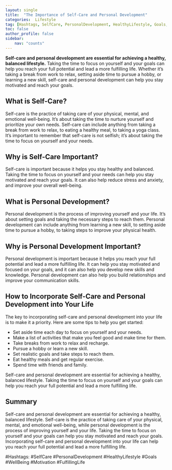 ```yaml
---
layout: single
title:  "The Importance of Self-Care and Personal Development"
categories:  Lifestyle
tag: [Hashtags, SelfCare, PersonalDevelopment, HealthyLifestyle, Goals, WellBeing, Motivation, FulfillingLife, ]
toc: false
author_profile: false
sidebar:
    nav: "counts"
---
```

    
**Self-care and personal development are essential for achieving a healthy, balanced lifestyle.** Taking the time to focus on yourself and your goals can help you reach your full potential and lead a more fulfilling life. Whether it’s taking a break from work to relax, setting aside time to pursue a hobby, or learning a new skill, self-care and personal development can help you stay motivated and reach your goals.

## What is Self-Care?

Self-care is the practice of taking care of your physical, mental, and emotional well-being. It’s about taking the time to nurture yourself and prioritize your own needs. Self-care can include anything from taking a break from work to relax, to eating a healthy meal, to taking a yoga class. It’s important to remember that self-care is not selfish; it’s about taking the time to focus on yourself and your needs.

## Why is Self-Care Important?

Self-care is important because it helps you stay healthy and balanced. Taking the time to focus on yourself and your needs can help you stay motivated and reach your goals. It can also help reduce stress and anxiety, and improve your overall well-being.

## What is Personal Development?

Personal development is the process of improving yourself and your life. It’s about setting goals and taking the necessary steps to reach them. Personal development can include anything from learning a new skill, to setting aside time to pursue a hobby, to taking steps to improve your physical health.

## Why is Personal Development Important?

Personal development is important because it helps you reach your full potential and lead a more fulfilling life. It can help you stay motivated and focused on your goals, and it can also help you develop new skills and knowledge. Personal development can also help you build relationships and improve your communication skills.

## How to Incorporate Self-Care and Personal Development into Your Life

The key to incorporating self-care and personal development into your life is to make it a priority. Here are some tips to help you get started:

- Set aside time each day to focus on yourself and your needs.
- Make a list of activities that make you feel good and make time for them.
- Take breaks from work to relax and recharge.
- Pursue a hobby or learn a new skill.
- Set realistic goals and take steps to reach them.
- Eat healthy meals and get regular exercise.
- Spend time with friends and family.

Self-care and personal development are essential for achieving a healthy, balanced lifestyle. Taking the time to focus on yourself and your goals can help you reach your full potential and lead a more fulfilling life.

## Summary

Self-care and personal development are essential for achieving a healthy, balanced lifestyle. Self-care is the practice of taking care of your physical, mental, and emotional well-being, while personal development is the process of improving yourself and your life. Taking the time to focus on yourself and your goals can help you stay motivated and reach your goals. Incorporating self-care and personal development into your life can help you reach your full potential and lead a more fulfilling life. 

#Hashtags: 
#SelfCare #PersonalDevelopment #HealthyLifestyle #Goals #WellBeing #Motivation #FulfillingLife